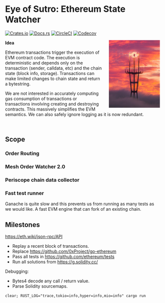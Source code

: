 # Eye of Sutro: Ethereum State Watcher

[![Crates.io](https://img.shields.io/crates/l/sutro)](/License.md)
[![Docs.rs](https://docs.rs/sutro/badge.svg)](https://docs.rs/zkp-stark)
[![CircleCI](https://img.shields.io/circleci/build/github/0xProject/sutro)](https://circleci.com/gh/0xProject/OpenZKP)
[![Codecov](https://img.shields.io/codecov/c/gh/0xproject/sutro)](https://codecov.io/gh/0xProject/OpenZKP)

<img src="eye_of_sutro.jpg" width="33%" align="right" style="padding-left: 20px"></img>

**Idea**

Ethereum transactions trigger the execution of EVM contract code. The execution is deterministic and depends only on the transaction (sender, calldata, etc) and the chain state (block info, storage). Transactions can make limited changes to chain state and return a bytestring.

We are not interested in accurately computing gas consumption of transactions or transactions involving creating and destroying contracts. This massively simplifies the EVM semantics. We can also safely ignore logging as it is now redundant.

<br style="clear:both;"/>

## Scope

### Order Routing

### Mesh Order Watcher 2.0

### Periscope chain data collector

### Fast test runner

Ganache is quite slow and this prevents us from running as many tests as we would like. A fast EVM engine that can fork of an existing chain.

## Milestones

<https://eth.wiki/json-rpc/API>

* Replay a recent block of transactions.
* Replace <https://github.com/0xProject/go-ethereum>
* Pass all tests in <https://github.com/ethereum/tests>
* Run all solutions from <https://g.solidity.cc/>

Debugging:

* Bytes4 decode any call / return value.
* Parse Solidity sourcemaps.


```
clear; RUST_LOG="trace,tokio=info,hyper=info,mio=info" cargo run
```
